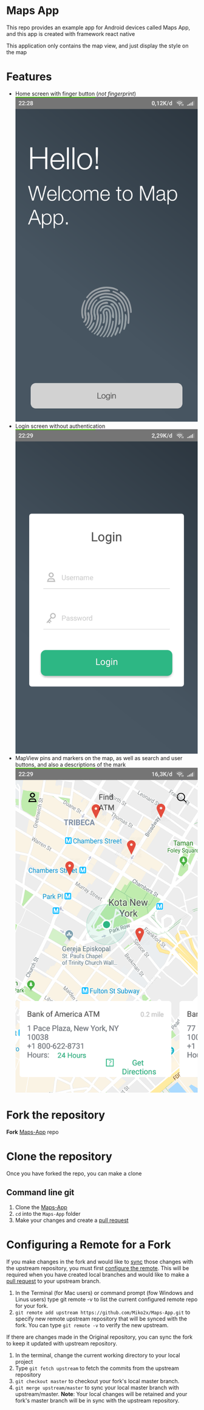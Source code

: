# Maps App
This repo provides an example app for Android devices called Maps App, and this app is created with framework react native

This application only contains the map view, and just display the style on the map

# Features
- Home screen with finger button (_not fingerprint_)
![Home](https://github.com/Miko2x/Maps-App/blob/master/src/assets/Screenshot_2018-11-07-22-28-58-606_com.mapapp.png)
- Login screen without authentication
![Login](https://github.com/Miko2x/Maps-App/blob/master/src/assets/Screenshot_2018-11-07-22-29-03-709_com.mapapp.png)
- MapView pins and markers on the map, as well as search and user buttons, and also a descriptions of the mark
![Map](https://github.com/Miko2x/Maps-App/blob/master/src/assets/Screenshot_2018-11-07-22-29-17-425_com.mapapp.png)

# Fork the repository
**Fork** [Maps-App](https://github.com/Miko2x/Maps-App/fork) repo

# Clone the repository
Once you have forked the repo, you can make a clone

## Command line git
1. Clone the [Maps-App](https://github.com/Miko2x/Maps-App.git)
2. `cd` into the `Maps-App` folder
3. Make your changes and create a [pull request](https://help.github.com/articles/creating-a-pull-request/)

# Configuring a Remote for a Fork
If you make changes in the fork and would like to [sync](https://help.github.com/articles/syncing-a-fork/) those changes with the upstream repository, you must first [configure the remote](https://help.github.com/articles/configuring-a-remote-for-a-fork/). This will be required when you have created local branches and would like to make a [pull request](https://help.github.com/articles/creating-a-pull-request/) to your upstream branch.

1. In the Terminal (for Mac users) or command prompt (fow Windows and Linus users) type git remote -v to list the current configured remote repo for your fork.
2. `git remote add upstream https://github.com/Miko2x/Maps-App.git` to specify new remote upstream repository that will be synced with the fork. You can type `git remote -v` to verify the new upstream.

If there are changes made in the Original repository, you can sync the fork to keep it updated with upstream repository.

1. In the terminal, change the current working directory to your local project
2. Type `git fetch upstream` to fetch the commits from the upstream repository 
3. `git checkout master` to checkout your fork's local master branch.
4. `git merge upstream/master` to sync your local master branch with upstream/master. **Note**: Your local changes will be retained and your fork's master branch will be in sync with the upstream repository.
